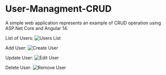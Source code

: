 # User-Managment-CRUD
A simple web application represents an example of CRUD operation using ASP.Net Core and Angular 14.

List of Users:
![Users List](https://user-images.githubusercontent.com/53537837/220899908-a8234609-1afc-49d7-91da-5d224541d39a.png)

Add User:
![Create User](https://user-images.githubusercontent.com/53537837/220899933-3b9c7232-46bb-49f6-b751-85a96195b9d6.png)

Update User:
![Edit User](https://user-images.githubusercontent.com/53537837/220899946-568d915c-e488-49b1-8f70-aa6ed7f1b26e.png)

Delete User:
![Remove User](https://user-images.githubusercontent.com/53537837/220899952-8dc222de-3a95-4fed-a2dc-0e10cebc511c.png)

